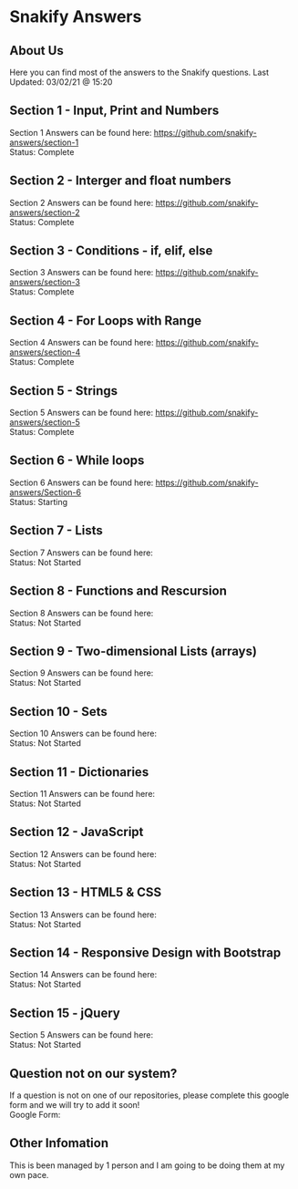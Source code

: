 # Snakify Answers

## About Us

Here you can find most of the answers to the Snakify questions.
Last Updated: 03/02/21 @ 15:20

## Section 1 - Input, Print and Numbers

Section 1 Answers can be found here: https://github.com/snakify-answers/section-1 <br>
Status: Complete

## Section 2 - Interger and float numbers

Section 2 Answers can be found here: https://github.com/snakify-answers/section-2 <br>
Status: Complete

## Section 3 - Conditions - if, elif, else

Section 3 Answers can be found here: https://github.com/snakify-answers/section-3 <br>
Status: Complete

## Section 4 - For Loops with Range

Section 4 Answers can be found here: https://github.com/snakify-answers/section-4 <br>
Status: Complete

## Section 5 - Strings

Section 5 Answers can be found here: https://github.com/snakify-answers/section-5 <br>
Status: Complete

## Section 6 - While loops

Section 6 Answers can be found here: https://github.com/snakify-answers/Section-6 <br>
Status: Starting

## Section 7 - Lists

Section 7 Answers can be found here: <link> <br>
Status: Not Started

## Section 8 - Functions and Rescursion

Section 8 Answers can be found here: <link> <br>
Status: Not Started

## Section 9 - Two-dimensional Lists (arrays)

Section 9 Answers can be found here: <link> <br>
Status: Not Started

## Section 10 - Sets

Section 10 Answers can be found here: <link> <br>
Status: Not Started

## Section 11 - Dictionaries

Section 11 Answers can be found here: <link> <br>
Status: Not Started

## Section 12 - JavaScript

Section 12 Answers can be found here: <link> <br>
Status: Not Started

## Section 13 - HTML5 & CSS

Section 13 Answers can be found here: <link> <br>
Status: Not Started

## Section 14 - Responsive Design with Bootstrap

Section 14 Answers can be found here: <link> <br>
Status: Not Started

## Section 15 - jQuery

Section 5 Answers can be found here: <link> <br>
Status: Not Started

## Question not on our system?

If a question is not on one of our repositories, please complete this google form and we will try to add it soon!<br>
Google Form: <link>

## Other Infomation

This is been managed by 1 person and I am going to be doing them at my own pace.
